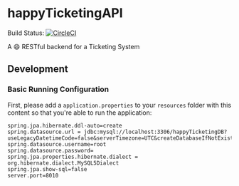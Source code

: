 # happyTicketingAPI

Build Status: [![CircleCI](https://circleci.com/gh/Pofay/happyTicketingAPI.svg?style=svg)](https://circleci.com/gh/Pofay/happyTicketingAPI)

A :smile: RESTful backend for a Ticketing System

## Development

### Basic Running Configuration

First, please add a `application.properties` to your `resources` folder with this content so that you're able to run the application:

```
spring.jpa.hibernate.ddl-auto=create
spring.datasource.url = jdbc:mysql://localhost:3306/happyTicketingDB?useLegacyDatetimeCode=false&serverTimezone=UTC&createDatabaseIfNotExist=true
spring.datasource.username=root
spring.datasource.password=
spring.jpa.properties.hibernate.dialect = org.hibernate.dialect.MySQL5Dialect
spring.jpa.show-sql=false
server.port=8010
```

